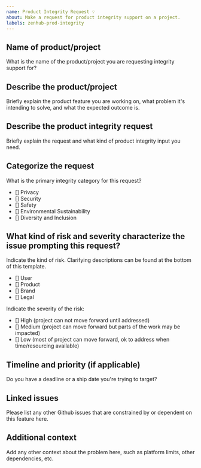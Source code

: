 ```yaml
---
name: Product Integrity Request 💡
about: Make a request for product integrity support on a project.
labels: zenhub-prod-integrity
---
```

## Name of product/project
What is the name of the product/project you are requesting integrity support for?

## Describe the product/project
Briefly explain the product feature you are working on, what problem it's intending to solve, and what the expected outcome is.

## Describe the product integrity request
Briefly explain the request and what kind of product integrity input you need.

## Categorize the request
What is the primary integrity category for this request?  
- [] Privacy
- [] Security
- [] Safety 
- [] Environmental Sustainability 
- [] Diversity and Inclusion

## What kind of risk and severity characterize the issue prompting this request?
Indicate the kind of risk. Clarifying descriptions can be found at the bottom of this template.
- [] User
- [] Product
- [] Brand
- [] Legal

Indicate the severity of the risk: 
- [] High (project can not move forward until addressed)
- [] Medium (project can move forward but parts of the work may be impacted)
- [] Low (most of project can move forward, ok to address when time/resourcing available)

## Timeline and priority (if applicable)
Do you have a deadline or a ship date you're trying to target? 

## Linked issues
Please list any other Github issues that are constrained by or dependent on this feature here.

## Additional context 
Add any other context about the problem here, such as platform limits, other dependencies, etc.


